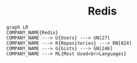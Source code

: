 <h1 align="center">Redis</h1>

```mermaid
graph LR
COMPANY_NAME{Redis}
COMPANY_NAME ---> U{Users} ---> UN[27]
COMPANY_NAME ---> R{Repositories} ---> RN[824]
COMPANY_NAME ---> G{Gists} ---> GN[246]
COMPANY_NAME ---> ML{Most Used<br>Languages}
```
